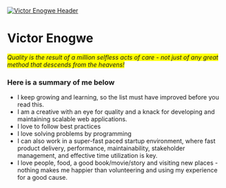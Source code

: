 [![Victor Enogwe Header](https://github.com/victor-enogwe/victor-enogwe/blob/development/assets/frontend/img/header.jpg)](https://victorenogwe.me)

# Victor Enogwe

<span style="background-color: #FFFF00">_*Quality is the result of a million selfless acts of care - not just of any great method that descends from the heavens!*_</span>

### Here is a summary of me below

- I keep growing and learning, so the list must have improved before you read this.
- I am a creative with an eye for quality and a knack for developing and maintaining scalable web applications. 
- I love to follow best practices
- I love solving problems by programming
- I can also work in a super-fast paced startup environment, where fast product delivery, performance, maintainability, stakeholder management, and effective time utilization is key.
- I love people, food, a good book/movie/story and visiting new places - nothing makes me happier than volunteering and using my experience for a good cause.
